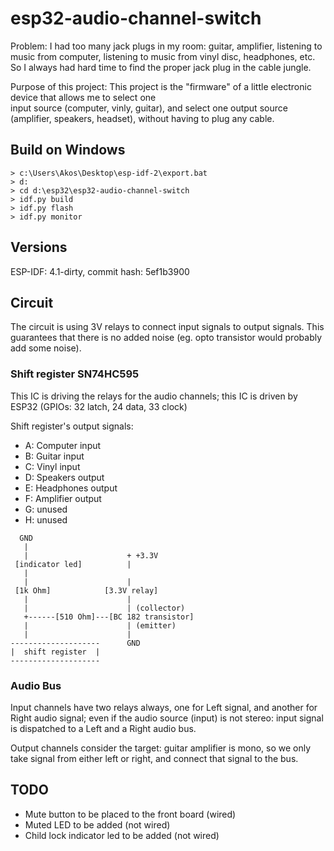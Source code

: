 # esp32-audio-channel-switch

Problem: I had too many jack plugs in my room: guitar, amplifier, listening to music from computer, 
listening to music from vinyl disc, headphones, etc. So I always had hard time to find the proper jack plug in the 
cable jungle.

Purpose of this project: This project is the "firmware" of a little electronic device that allows me to select one  
input source (computer, vinly, guitar), and select one output source (amplifier, speakers, headset), without having to 
plug any cable.  

## Build on Windows

```
> c:\Users\Akos\Desktop\esp-idf-2\export.bat
> d:
> cd d:\esp32\esp32-audio-channel-switch
> idf.py build
> idf.py flash
> idf.py monitor 
```

## Versions

ESP-IDF: 4.1-dirty, commit hash: 5ef1b3900

## Circuit

The circuit is using 3V relays to connect input signals to output signals. This guarantees that there is no added 
noise (eg. opto transistor would probably add some noise).

### Shift register SN74HC595

This IC is driving the relays for the audio channels; 
this IC is driven by ESP32 (GPIOs: 32 latch, 24 data, 33 clock)

Shift register's output signals:

 - A: Computer input
 - B: Guitar input
 - C: Vinyl input
 - D: Speakers output
 - E: Headphones output
 - F: Amplifier output
 - G: unused
 - H: unused
 
 ```
   GND
    | 
    |                      + +3.3V
  [indicator led]          |
    |
    |                      |
  [1k Ohm]            [3.3V relay] 
    |                      |
    |                      | (collector)
    +------[510 Ohm]---[BC 182 transistor]
    |                      | (emitter)
    |                      |
--------------------      GND
|  shift register  |
--------------------
 ```
 
### Audio Bus

Input channels have two relays always, one for Left signal, and another for Right audio signal; even if the audio 
source (input) is not stereo: input signal is dispatched to a Left and a Right audio bus.

Output channels consider the target: guitar amplifier is mono, so we only take signal from either left or right, and 
connect that signal to the bus.  

## TODO

 - Mute button to be placed to the front board (wired)
 - Muted LED to be added (not wired)
 - Child lock indicator led to be added (not wired)